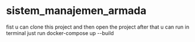 # sistem_manajemen_armada

fist u can clone this project and then open the project after that u can run in terminal
just run docker-compose up --build